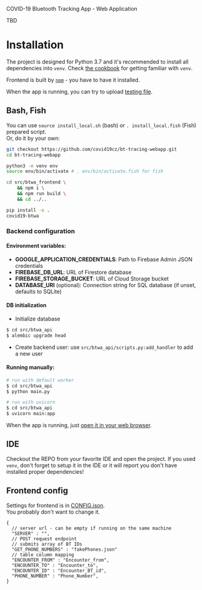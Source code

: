 COVID-19 Bluetooth Tracking App - Web Application

TBD

# Installation

The project is designed for Python 3.7 and it's recommended to install all dependencies into `venv`.
Check [the cookbook](https://uoa-eresearch.github.io/eresearch-cookbook/recipe/2014/11/26/python-virtual-env/)
for getting familiar with `venv`.

Frontend is built by [`npm`](https://www.npmjs.com/) - you have to have it installed.

When the app is running, you can try to upload [testing file](testdata/usertable.xls).

## Bash, Fish

You can use `source install_local.sh` (bash) or `. install_local.fish` (Fish) prepared script.  
Or, do it by your own:

```bash
git checkout https://github.com/covid19cz/bt-tracing-webapp.git
cd bt-tracing-webapp

python3 -m venv env
source env/bin/activate # . env/bin/activate.fish for fish

cd src/btwa_frontend \
    && npm i \
    && npm run build \
    && cd ../..

pip install -e .
covid19-btwa
```

### Backend configuration
#### Environment variables:

- **GOOGLE_APPLICATION_CREDENTIALS**: Path to Firebase Admin JSON credentials
- **FIREBASE_DB_URL**: URL of Firestore database
- **FIREBASE_STORAGE_BUCKET**: URL of Cloud Storage bucket
- **DATABASE_URI** (optional): Connection string for SQL database (if unset, defaults to SQLite)  

#### DB initialization

- Initialize database
```bash
$ cd src/btwa_api
$ alembic upgrade head
```
- Create backend user: use `src/btwa_api/scripts.py:add_handler` to add a new user

#### Running manually:
```bash
# run with default worker
$ cd src/btwa_api
$ python main.py

# run with uvicorn
$ cd src/btwa_api
$ uvicorn main:app
```

When the app is running, just [open it in your web browser](http://localhost:8080).

## IDE

Checkout the REPO from your favorite IDE and open the project. If you used `venv`, don't forget to setup it in the IDE or it will report
you don't have installed proper dependencies!

## Frontend config

Settings for frontend is in [CONFIG.json](src/btwa_frontend/CONFIG.json).  
You probably don't want to change it.

```
{
  // server url - can be empty if running on the same machine
  "SERVER" : "",
  // POST request endpoint
  // submits array of BT IDs
  "GET_PHONE_NUMBERS" : "fakePhones.json"
  // table column mapping
  "ENCOUNTER_FROM" : "Encounter_from",  
  "ENCOUNTER_TO" : "Encounter_to",
  "ENCOUNTER_ID" : "Encounter_BT_id",
  "PHONE_NUMBER" : "Phone_Number",
}
```